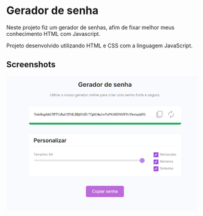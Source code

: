 
# Gerador de senha

Neste projeto fiz um gerador de senhas, afim de fixar melhor meus conhecimento HTML com Javascript.

Projeto desenvolvido utilizando HTML e CSS com a linguagem JavaScript.



## Screenshots

![App Screenshot](https://github.com/CarlosAliSchutz/Gerador-senha/blob/main/img/Gerador.png)



